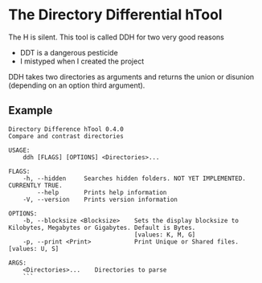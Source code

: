 # The **D**irectory **D**ifferential **h**Tool
The H is silent. This tool is called DDH for two very good reasons
* DDT is a dangerous pesticide
* I mistyped when I created the project

DDH takes two directories as arguments and returns the union or disunion (depending on an option third argument).

## Example
```
Directory Difference hTool 0.4.0
Compare and contrast directories

USAGE:
    ddh [FLAGS] [OPTIONS] <Directories>...

FLAGS:
    -h, --hidden     Searches hidden folders. NOT YET IMPLEMENTED. CURRENTLY TRUE.
        --help       Prints help information
    -V, --version    Prints version information

OPTIONS:
    -b, --blocksize <Blocksize>    Sets the display blocksize to Kilobytes, Megabytes or Gigabytes. Default is Bytes.
                                   [values: K, M, G]
    -p, --print <Print>            Print Unique or Shared files. [values: U, S]

ARGS:
    <Directories>...    Directories to parse
    ```
